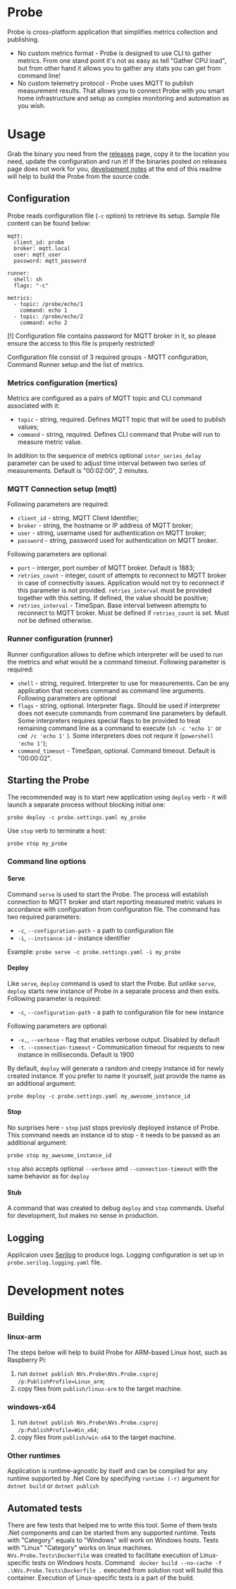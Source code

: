 # Probe
Probe is cross-platform application that simplifies metrics collection and publishing. 
* No custom metrics format - Probe is designed to use CLI to gather metrics. From one stand point it's not as easy as tell "Gather CPU load", but from other hand it allows you to gather any stats you can get from command line!
* No custom telemetry protocol - Probe uses MQTT to publish measurement results. That allows you to connect Probe with you smart home infrastructure and setup as complex monitoring and automation as you wish.

# Usage
Grab the binary you need from the [releases](https://github.com/nvsnkv/NVs.Probe/releases) page, copy it to the location you need, update the configuration and run it!
If the binaries posted on releases page does not work for you, [development notes](#developmen-notes) at the end of this readme will help to build the Probe from the source code.

## Configuration
Probe reads configuration file  (`-c` option) to retrieve its setup. Sample file content can be found below:
```
mqtt:
  client_id: probe
  broker: mqtt.local
  user: mqtt_user
  password: mqtt_password

runner:
  shell: sh
  flags: "-c"

metrics:
  - topic: /probe/echo/1
    command: echo 1
  - topic: /probe/echo/2
    command: echo 2
```
[!] Configuration file contains password for MQTT broker in it, so please ensure the access to this file is properly restricted!

Configuration file consist of 3 required groups - MQTT configuration, Command Runner setup and the list of metrics.
### Metrics configuration (mertics)
Metrics are configured as a pairs of MQTT topic and CLI command associated with it:
* `topic` - string, required. Defines MQTT topic that will be used to publish values;
* `command` - string, required. Defines CLI command that Probe will run to measure metric value.

In addition to the sequence of metrics optional `inter_series_delay` parameter can be used to adjust time interval between two series of measurements. Default is "00:02:00", 2 minutes.
### MQTT Connection setup (mqtt)
Following parameters are required:
* `client_id` - string, MQTT Client Identifier;
* `broker` - string, the hostname or IP address of MQTT broker;
* `user` - string, username used for authentication on MQTT broker;
* `password` - string, password used for authentication on MQTT broker.

Following parameters are optional:
* `port` - interger, port number of MQTT broker. Default is 1883;
* `retries_count` - integer, count of attempts to reconnect to MQTT broker in case of connectivity issues. Application would not try to reconnect if this parameter is not provided. `retries_interval` must be provided together with this setting. If defined, the value should be positive;
* `retries_interval` - TimeSpan. Base interval between attempts to reconnect to MQTT broker. Must be defined if `retries_count` is set. Must not be defined otherwise.
### Runner configuration (runner)
Runner configuration allows to define which interpreter will be used to run the metrics and what would be a command timeout. Following parameter is required:
* `shell` - string, required. Interpreter to use for measurements. Can be any application that receives command as command line arguments.
Following parameters are optional
* `flags` - string, optional. Interpreter flags. Should be used if interpreter does not execute commands from command line parameters by default. Some interpreters requires special flags to be provided to treat remaining command line as a command to execute (`sh -c 'echo 1'` or `cmd /c 'echo 1'` ).
Some interpreters does not requre it (`powershell 'echo 1'`);
* `command_timeout` - TimeSpan, optional. Command timeout. Default is "00:00:02".

## Starting the Probe
The recommended way is to start new application using `deploy` verb - it will launch a separate process without blocking initial one:
```
probe deploy -c probe.settings.yaml my_probe
```
Use `stop` verb to terminate a host:
```
probe stop my_probe
```
### Command line options
#### Serve
Command `serve` is used to start the Probe. The process will establish connection to MQTT broker and start reporting measured metric values in accordance with configuration from configuration file.
The command has two required parameters:
* `-c`, `--configuration-path` - a path to configuration file
* `-i`, `--instsance-id` - instance identifier

Example:
`probe serve -c probe.settings.yaml -i my_probe`
#### Deploy
Like `serve`, `deploy` command is used to start the Probe. But unlike `serve`, `deploy` starts new instance of Probe in a separate process and then exits.
Following parameter is required:
* `-c`, `--configuration-path` - a path to configuration file for new instance

Following parameters are optional:
* `-v,`, `--verbose` - flag that enables verbose output. Disabled by default
* `-t`. `--connection-timeout` - Communication timeout for requests to new instance in milliseconds. Default is 1900

By default, `deploy` will generate a random and creepy instance id for newly created instance. If you prefer to name it yourself, just provide the name as an additional argument:
```
probe deploy -c probe.settings.yaml my_awesome_instance_id
```
#### Stop
No surprises here - `stop` just stops previosly deployed instance of Probe.
This command needs an instance id to stop - it needs to be passed as an additional argument:
```
probe stop my_awesome_instance_id
```
`stop` also accepts optional `--verbose` amd `--connection-timeout` with the same behavior as for `deploy`
#### Stub
A command that was created to debug `deploy` and `stop` commands. Useful for development, but makes no sense in production.

## Logging
Applicaion uses [Serilog](https://serilog.net/) to produce logs. Logging configuration is set up in `probe.serilog.logging.yaml` file.

# Development notes
## Building
### linux-arm
The steps below will help to build Probe for ARM-based Linux host, such as Raspberry Pi:
1. run `dotnet publish NVs.Probe\NVs.Probe.csproj /p:PublishProfile=Linux_arm`;
1. copy files from `publish/linux-arm` to the target machine.
### windows-x64
1. run `dotnet publish NVs.Probe\NVs.Probe.csproj /p:PublishProfile=Win_x64`;
1. copy files from `publish/win-x64` to the target machine.
### Other runtimes
Application is runtime-agnostic by itself and can be compiled for any runtime supported by .Net Core by specifying `runtime (-r)`  argument for `dotnet build` or `dotnet publish`

## Automated tests
There are few tests that helped me to write this tool.
Some of them tests .Net components and can be started from any supported runtime.
Tests with "Category" equals to "Windows" will work on Windows hosts. Tests with "Linux" "Category" works on linux machines.
`NVs.Probe.Tests\Dockerfile` was created to facilitate execution of Linux-specific tests on Windows hosts.
Command ` docker build --no-cache -f .\NVs.Probe.Tests\Dockerfile .` executed from solution root will build this container. Execution of Linux-specific tests is a part of the build.
